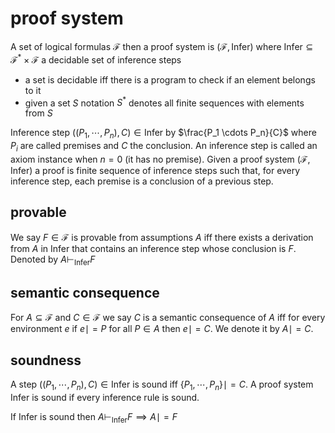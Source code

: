 # proof system

A set of logical formulas $\mathcal F$ then a proof system is $(\mathcal F, \text{Infer})$ where $\text{Infer} \subseteq \mathcal F^* \times \mathcal F$ a decidable set of inference steps

- a set is decidable iff there is a program to check if an element belongs to it
- given a set $S$ notation $S^*$ denotes all finite sequences with elements from $S$

Inference step $((P_1, \cdots, P_n), C) \in \text{Infer}$ by $\frac{P_1 \cdots P_n}{C}$ where $P_i$ are called premises and $C$ the conclusion. An inference step is called an axiom instance when $n = 0$ (it has no premise). Given a proof system $(\mathcal F, \text{Infer})$ a proof is finite sequence of inference steps such that, for every inference step, each premise is a conclusion of a previous step.

## provable

We say $F \in \mathcal F$ is provable from assumptions $A$ iff there exists a derivation from $A$ in $\text{Infer}$ that contains an inference step whose conclusion is $F$. Denoted by $A \vdash_{\text{Infer}} F$

## semantic consequence

For $A \subseteq \mathcal F$ and $C \in \mathcal F$ we say $C$ is a semantic consequence of $A$ iff for every environment $e$ if $e \mid= P$ for all $P \in A$ then $e \mid= C$. We denote it by $A \mid= C$.

## soundness

A step $((P_1, \cdots, P_n), C) \in \text{Infer}$ is sound iff $\{P_1, \cdots, P_n\} \mid= C$. A proof system $\text{Infer}$ is sound if every inference rule is sound.

If $\text{Infer}$ is sound then $A \vdash_{\text{Infer}}F \implies A \mid= F$
